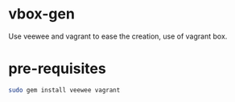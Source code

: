 # vbox-gen

Use veewee and vagrant to ease the creation, use of vagrant box.

# pre-requisites

``` sh
sudo gem install veewee vagrant
```
